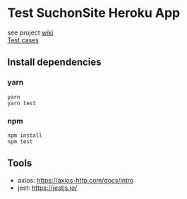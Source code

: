 # Test SuchonSite Heroku App

see project [wiki](https://github.com/Noboomta/vaccine-api-test/wiki) <br>
[Test cases](../../wiki/Tracebility)

## Install dependencies

### yarn
```
yarn
yarn test
```

### npm
```
npm install
npm test
```

## Tools

- axios: https://axios-http.com/docs/intro
- jest: https://jestjs.io/
